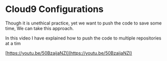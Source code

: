 # Cloud9 Configurations

Though it is unethical practice, yet we want to push the code to save some time, We can take this approach. 

In this video I have explained how to push the code to multiple repositories at a tim

[https://youtu.be/50BzaijaNZI](https://youtu.be/50BzaijaNZI)
